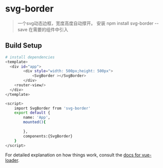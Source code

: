 # svg-border

> 一个svg动态边框，宽度高度自动撑开。
安装 npm install svg-border --save
在需要的组件中引入





## Build Setup

``` bash
# install dependencies
<template>
  <div id="app">
		<div style="width: 500px;height: 500px">
			<SvgBorder ></SvgBorder>
		</div>
    <router-view/>
  </div>
</template>

<script>
	import SvgBorder from 'svg-border'
	export default {
		name: 'App',
		mounted(){
	
		},
		components:{SvgBorder}
	}
</script>

```

For detailed explanation on how things work, consult the [docs for vue-loader](http://vuejs.github.io/vue-loader).
